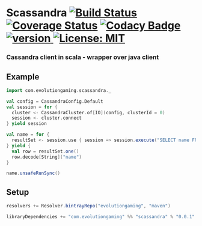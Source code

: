 # Scassandra [![Build Status](https://travis-ci.org/evolution-gaming/scassandra.svg)](https://travis-ci.org/evolution-gaming/scassandra) [![Coverage Status](https://coveralls.io/repos/evolution-gaming/scassandra/badge.svg)](https://coveralls.io/r/evolution-gaming/scassandra) [![Codacy Badge](https://api.codacy.com/project/badge/Grade/7b5aa36e03bf4e84ad0abd019d3d587b)](https://www.codacy.com/app/evolution-gaming/scassandra?utm_source=github.com&amp;utm_medium=referral&amp;utm_content=evolution-gaming/scassandra&amp;utm_campaign=Badge_Grade) [ ![version](https://api.bintray.com/packages/evolutiongaming/maven/scassandra/images/download.svg) ](https://bintray.com/evolutiongaming/maven/scassandra/_latestVersion) [![License: MIT](https://img.shields.io/badge/License-MIT-yellowgreen.svg)](https://opensource.org/licenses/MIT)

### Cassandra client in scala - wrapper over java client

## Example

```scala
import com.evolutiongaming.scassandra._

val config = CassandraConfig.Default
val session = for {
  cluster <- CassandraCluster.of[IO](config, clusterId = 0)
  session <- cluster.connect
} yield session

val name = for {
  resultSet <- session.use { session => session.execute("SELECT name FROM users") }
} yield {
  val row = resultSet.one()
  row.decode[String]("name")
}

name.unsafeRunSync()
``` 

## Setup

```scala
resolvers += Resolver.bintrayRepo("evolutiongaming", "maven")

libraryDependencies += "com.evolutiongaming" %% "scassandra" % "0.0.1"
```